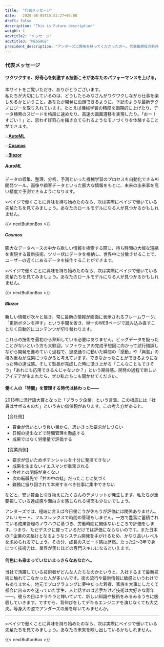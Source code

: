 ```yaml
---
title:  "代表メッセージ"
date:   2020-08-05T15:53:27+06:00
draft: false
description: "This is Future description"
weight: 1
advtitle2: "メッセージ"
advtitle3: "MESSAGE"
president_description: "アンダーズに興味を持ってくださった方へ、代表取締役の新井からのメッセージです。当社で体感してほしいこと、大切にしている経営スタイルなど、私たちの想いをお伝えします。"
---
```


### 代表メッセージ

#### ワクワクする、好奇心を刺激する技術こそがあなたのパフォーマンスを上げる。

本サイトをご覧いただき、ありがとうございます。  
私たちが大切にしているのは、どうしたらみなさんがワクワクしながら仕事を楽しめるかということ。あなたが開発に没頭できるように、下記のような最新テクノロジーを取り入れています。たとえば機械学習の精度を画期的に上げたり、データ検索のスピードを格段に速めたり、高速の画面遷移を実現したり。「おー！すごい！」と、思わず好奇心を掻き立てられるようなモノづくりを体験することができます。

![Image Not Available](../../ico_arw_page_anchor.webp)[**AutoML**](#AutoML)

![Image Not Available](../../ico_arw_page_anchor.webp)[**Cosmos**](#Cosmos)

![Image Not Available](../../ico_arw_page_anchor.webp)[**Blazor**](#Blazor)

##### AutoML

データの収集、整理、分析、予測といった機械学習のプロセスを自動化できるAI開発ツール。画像や顧客データといった膨大な情報をもとに、未来の出来事を高い精度で予測できるようになります。

×ベイジで働くことに興味を持ち始めたのなら、次は実際にベイジで働いている先輩たちを見てみましょう。あなたのロールモデルになる人が見つかるかもしれません。

<!-- # &nbsp; &nbsp; &nbsp; &nbsp; &nbsp; &nbsp; &nbsp; &nbsp; &nbsp; box here -->
{{< nextButtonBox >}}


##### Cosmos

膨大なデータベースの中から欲しい情報を検索する際に、待ち時間の大幅な短縮を実現する最新技術。ツリー状にデータを格納し、世界中に分散させることで、ユーザーの近くにあるデータを操作することができます。

×ベイジで働くことに興味を持ち始めたのなら、次は実際にベイジで働いている先輩たちを見てみましょう。あなたのロールモデルになる人が見つかるかもしれません。

<!-- # &nbsp; &nbsp; &nbsp; &nbsp; &nbsp; &nbsp; &nbsp; &nbsp; &nbsp; box here -->
{{< nextButtonBox >}}

##### Blazor

新しい情報が次々と届き、常に最新の情報が画面に表示されるフレームワーク。「更新ボタンを押す」という手間を省き、単一のWEBページで読み込み直すことなく自動的にコンテンツが切り替わります。

これらの技術を最初から熟知している必要はありません。ビッグデータを扱ったことがないという方も大歓迎。ソフトウェアの完成予想図に向かって試行錯誤しながら開発を進めていく過程で、思惑通りに動いた瞬間の「感動」や「興奮」の積み重ねが成果につながると考えています。できなかったことができるようになった時の達成感。そして製品が完成した時に湧き上がる「こんなこともできそう」「あれにも応用できるんじゃないか？」という期待感。開発の過程で新しいアイデアが生まれたら、ぜひ私たちにも聞かせてください。 

#### 働く人の「時間」を管理する時代は終わった――

2013年に流行語大賞となった「ブラック企業」という言葉。この根底には「社員はサボるものだ」という古い価値観があります。この考え方があると、

【会社側】

- 賃金が低いという負い目から、思いきった要求がしづらい 
- 日報の提出などで時間管理を徹底する
- 成果ではなく労働量で評価する

【従業員側】

- 要求が低いためポテンシャルを十分に発揮できない
- 成果を生まないイエスマンが重宝される
- 会社との関係が良くない
- 次の転職先で「井の中の蛙」だったことに気づく
- 雑務に振り回されて本来するべき仕事に集中できない 

などと、安い賃金と引き換えにたくさんのデメリットが発生します。私たちが重要視している達成感や面白さを感じられる場面も少ないでしょう。

アンダーズでは、極端に言えば今日働こうが休もうが評価には関係ありません。フルリモート、フルフレックスで時間の管理もしません。一方で豊富に蓄積されている成果管理のノウハウに基づき、労働時間に関係ないところで評価をします。つまり、ただデスクに座っているだけでは評価にならないのです。また日本のIT企業の先駆けとなるようなシステム開発を手がけるため、かなり高いレベルを求められるでしょう。その分、成長のスピード感は歴然。たった2〜3年で身につく技術力は、業界が羨むほどの専門スキルになるといえます。

#### 何色にも染まっていないまっさらなあなたへ。

当社で活躍している技術者がどんな人たちなのかというと、入社するまで最新技術に触れてこなかった人が多いんです。街の流行や最新情報に敏感というわけでもありません。地元でプログラミングに夢中だった若者、家族を大事にしたくて都会に出るのを迷っていた学生、人と話すのは苦手だけど技術は大好きな青年――。彼らの目はキラキラと輝いていて、新しい知識や技術をみるみるうちに吸収していきます。ですから、背伸びをしてデキるエンジニアを演じなくても大丈夫。等身大の姿でアンダーズの扉を叩いてみませんか。 

---

×ベイジで働くことに興味を持ち始めたのなら、次は実際にベイジで働いている先輩たちを見てみましょう。あなたの未来を映し出しているかもしれません。

<!-- # &nbsp; &nbsp; &nbsp; &nbsp; &nbsp; &nbsp; &nbsp; &nbsp; &nbsp; box here -->
{{< nextButtonBox >}}
